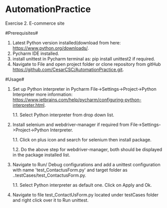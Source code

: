 # AutomationPractice
Exercise 2. E-commerce site

#Prerequisites#

1. Latest Python version installed(download from here: https://www.python.org/downloads/.
2. Pycharm IDE installed.
3. install unittest in Pycharm terminal as: pip install unittest2 if required.
4. Navigate to File and open project folder or clone repository from gitHub https://github.com/CesarCSC/AutomationPractice.git.

#Usage#
1. Set up Python interpreter in Pycharm File->Settings->Project->Python Interpreter more information: https://www.jetbrains.com/help/pycharm/configuring-python-interpreter.html.
 
      1.1. Select Python interpreter from drop down list.
  
2. Install selenium and webdriver-manager if required from File->Settings->Project->Python Interpreter. 
  
      1.1. Click on plus icon and search for selenium then install package.
 
      1.2. Do the above step for webdriver-manager, both should be displayed in the package installed list.
 
3. Navigate to Run/ Debug configurations and add a unittest configuration with name 'test_ContactusForm.py' and target folder as ..testCases/test_ContactusForm.py. 
  
      1.1. Select Python interpreter as default one. Click on Apply and Ok.

4. Navigate to file test_ContactUsForm.py located under testCases folder and right click over it to Run unittest.

 
 




